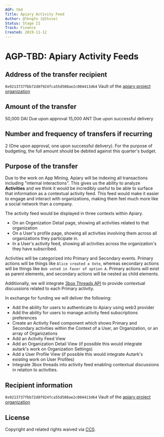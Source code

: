 ```yaml
---
AGP: tbd
Title: Apiary Activity Feed
Author: @lkngtn (@1hive)
Status: Stage II
Track: Finance
Created: 2019-11-12
---
```


# **AGP-TBD: Apiary Activity Feeds**

## **Address of the transfer recipient**

 `0x9213737fbb72d8f924fca55d508ae2c004413d64` Vault of the [apiary project organization](https://mainnet.aragon.org/#/apiary)

## **Amount of the transfer**

50,000 DAI Due upon approval
15,000 ANT Due upon successful delivery

## **Number and frequency of transfers if recurring**

2 (One upon approval, one upon successful delivery).
For the purpose of budgeting, the full amount should be debited against this quarter's budget.

## **Purpose of the transfer**

Due to the work on App Mining, Apiary will be indexing all transactions including "internal interactions". This gives us the ability to analyze **Activities** and we think it would be incredibly useful to be able to surface that information as a contextual activity feed. This feed would make it easier to engage and interact with organizations, making them feel much more like a social network than a company.

The activity feed would be displayed in three contexts within Apiary.
* On an Organization Detail page, showing all activities related to that organization
* On a User's profile page, showing all activities involving them across all organizations they participate in.
* In a User's activity feed, showing all activities across the organization's they have subscribed.   

Activities will be categorized into Primary and Secondary events. Primary actions will be things like `Alice created a Vote`, whereas secondary actions will be things like `Bob voted in favor of option A`. Primary actions will exist as parent elements, and secondary actions will be nested as child elements.

Additionally, we will integrate [3box Threads API](https://docs.3box.io/build/web-apps/messaging/about) to provide contextual discussions related to each Primary activity.

In exchange for funding we will deliver the following:
* Add the ability for users to authenticate to Apiary using web3 provider
* Add the ability for users to manage activity feed subscriptions preferences
* Create an Activity Feed component which shows Primary and Secondary activities within the Context of a User, an Organization, or an array of Organizations
* Add an Activity Feed View
* Add an Organization Detail View (if possible this would integrate autark's work on Organization Settings)
* Add a User Profile View (if possible this would integrate Autark's existing work on User Profiles)
* Integrate 3box threads into activity feed enabling contextual discussions in relation to activities.


## **Recipient information**

`0x9213737fbb72d8f924fca55d508ae2c004413d64` Vault of the [apiary project organization](https://mainnet.aragon.org/#/apiary)

## **License**

Copyright and related rights waived via [CC0](https://creativecommons.org/publicdomain/zero/1.0/).
